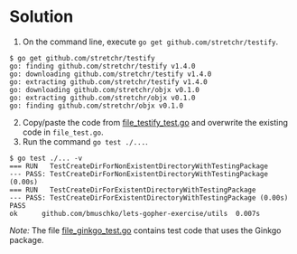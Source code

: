 # Solution

1. On the command line, execute `go get github.com/stretchr/testify`.

```
$ go get github.com/stretchr/testify
go: finding github.com/stretchr/testify v1.4.0
go: downloading github.com/stretchr/testify v1.4.0
go: extracting github.com/stretchr/testify v1.4.0
go: downloading github.com/stretchr/objx v0.1.0
go: extracting github.com/stretchr/objx v0.1.0
go: finding github.com/stretchr/objx v0.1.0
```

2. Copy/paste the code from [file_testify_test.go](./utils/file_testify_test.go) and overwrite the existing code in `file_test.go`.
3. Run the command `go test ./...`.

```
$ go test ./... -v
=== RUN   TestCreateDirForNonExistentDirectoryWithTestingPackage
--- PASS: TestCreateDirForNonExistentDirectoryWithTestingPackage (0.00s)
=== RUN   TestCreateDirForExistentDirectoryWithTestingPackage
--- PASS: TestCreateDirForExistentDirectoryWithTestingPackage (0.00s)
PASS
ok  	github.com/bmuschko/lets-gopher-exercise/utils	0.007s
```

_Note:_ The file [file_ginkgo_test.go](./utils/file_ginkgo_test.go) contains test code that uses the Ginkgo package.